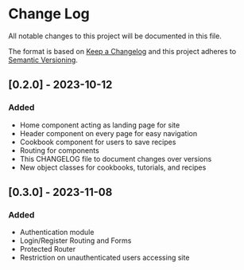 # Change Log
All notable changes to this project will be documented in this file.

The format is based on [Keep a Changelog](http://keepachangelog.com/)
and this project adheres to [Semantic Versioning](http://semver.org/).

## [0.2.0] - 2023-10-12
### Added
- Home component acting as landing page for site
- Header component on every page for easy navigation
- Cookbook component for users to save recipes
- Routing for components
- This CHANGELOG file to document changes over versions
- New object classes for cookbooks, tutorials, and recipes

## [0.3.0] - 2023-11-08
### Added
- Authentication module
- Login/Register Routing and Forms
- Protected Router
- Restriction on unauthenticated users accessing site
